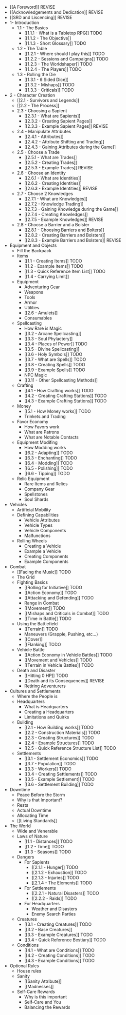 * [[A Foreword]] REVISE
* [[Acknowledgements and Dedication]] REVISE
* [[SRD and Liscencing]] REVISE
* 1- Introduction
	* 1.1 - The Basics
		* [[1.1.1 - What is a Tabletop RPG]] TODO
		* [[1.1.2 - The Objective]]
		* [[1.1.3 - Short Glossary]] TODO
	* 1.2 - The Table
		* [[1.2.1 - Where should I play this]] TODO
		* [[1.2.2 - Sessions and Campaigns]] TODO
		* [[1.2.3 - The Worldshaper]] TODO
		* [[1.2.4 - The Players]] TODO
	* 1.3 - Rolling the Die
		* [[1.3.1 - 6 Sided Dice]]
		* [[1.3.2 - Mishaps]] TODO
		* [[1.3.3 - Criticals]] TODO
* 2 - Character Creation
	* [[2.1 - Survivors and Legends]]
	* [[2.2 - The Process]]
	* 2.3 - Choosing a Sapient
		* [[2.3.1 - What are Sapients]]
		* [[2.3.2 - Creating Sapient Pages]]
		* [[2.3.3 - Example Sapient Pages]] REVISE
	* 2.4 - Manipulate Attributes
		* [[2.4.1 - Attributes]]
		* [[2.4.2 - Attribute Shifting and Trading]]
		* [[2.4.3 - Gaining Attributes during the Game]]
	* 2.5 - Choose a Trade
		* [[2.5.1 - What are Trades]]
		* [[2.5.2 - Creating Trades]]
		* [[2.5.3 - Example Trades]] REVISE
	* 2.6 - Choose an Identity
		* [[2.6.1 - What are Identities]]
		* [[2.6.2 - Creating Identities]]
		* [[2.6.3 - Example Identities]] REVISE
	* 2.7 - Choose 2 Knowledges
		* [[2.7.1 - What are Knowledges]]
		* [[2.7.2 - Knowledge Trading]]
		* [[2.7.3 - Gaining Knowledge during the Game]]
		* [[2.7.4 - Creating Knowledges]]
		* [[2.7.5 - Example Knowledges]] REVISE
	* 2.8 - Choose a Barrier and a Bolster
		* [[2.8.1 - Choosing Barriers and Bolters]]
		* [[2.8.2 - Creating Barriers and Bolsters]]
		* [[2.8.3 - Example Barriers and Bolsters]] REVISE
* Equipment and Objects
	* Fill the Backpack
	* Items
		* [[1.1 - Creating Items]] TODO
		* [[1.2 - Example Items]] TODO
		* [[1.3 - Quick Reference Item List]] TODO
		* [[1.4 - Carrying Limit]]
	* Equipment
		* Adventuring Gear
		* Weapons
		* Tools
		* Armor
		* Utilities
		* [[2.6 - Amulets]]
		* Consumables
	* Spellcasting
		* How Rare is Magic
		* [[3.2 - Arcane Spellcasting]]
		* [[3.3 - Soul Phylactery]]
		* [[3.4 - Places of Power]] TODO
		* [[3.5 - Divine Spellcasting]]
		* [[3.6 - Holy Symbols]] TODO
		* [[3.7 - What are Spells]] TODO
		* [[3.8 - Creating Spells]] TODO
		* [[3.9 - Example Spells]] TODO
		* NPC Magic
		* [[3.11 - Other Spellcasting Methods]]
	* Crafting
		* [[4.1 - How Crafting works]] TODO
		* [[4.2 - Creating Crafting Stations]] TODO
		* [[4.3 - Example Crafting Stations]] TODO
	* Money
		* [[5.1 - How Money works]] TODO
		* Trinkets and Trading
	* Favor Economy
		* How Favors work
		* What are Patrons
		* What are Notable Contacts
	* Equipment Modifing
		* How Modding works
		* [[6.2 - Adapting]] TODO
		* [[6.3 - Enchanting]] TODO
		* [[6.4 - Modding]] TODO
		* [[6.5 - Polishing]] TODO
		* [[6.6 - Tipping]] TODO
	* Relic Equipment
		* Rare Items and Relics
		* Company Gear
		* Spellstones
		* Soul Shards
* Vehicles
	* Artificial Mobility
	* Defining Capabilities
		* Vehicle Attributes
		* Vehicle Types
		* Vehicle Components
		* Malfunctions
	* Rolling Wheels
		* Creating a Vehicle
		* Example a Vehicle
		* Creating Components
		* Example Components
* Combat
	* [[Facing the Music]] TODO
	* The Grid
	* Fighting Basics
		* [[Rolling for Initiative]] TODO
		* [[Action Economy]] TODO
		* [[Attacking and Defending]] TODO
		* Range in Combat
		* [[Movement]] TODO
		* [[Mishaps and Criticals in Combat]] TODO
		* [[Time in Battle]] TODO
	* Using the Battlefield
		* [[Terrain]] TODO
		* Maneuvers (Grapple, Pushing, etc...)
		* [[Cover]]
		* [[Flanking]] TODO
	* Vehicle Battle
		* [[Action Economy in Vehicle Battles]] TODO
		* [[Movement and Vehicles]] TODO
		* [[Terrain in Vehicle Battles]] TODO
	* Death and Disaster
		* [[Hitting 0 HP]] TODO
		* [[Death and its Consequences]] REVISE
		* Retiring Adventurers
*  Cultures and Settlements
	* Where the People is
	* Headquarters
		* What is Headquarters
		* Creating a Headquarters
		* Limitations and Quirks
	* Building
		* [[2.1 - How Building works]] TODO
		* [[2.2 - Construction Materials]] TODO
		* [[2.3 - Creating Structures]] TODO
		* [[2.4 - Example Structures]] TODO
		* [[2.5 - Quick Reference Structure List]] TODO
	* Settlements
		* [[3.1 - Settlement Economics]] TODO
		* [[3.7 - Population]] TODO
		* [[3.3 - Workers]] TODO
		* [[3.4 - Creating Settlements]] TODO
		* [[3.5 - Example Settlement]] TODO
		* [[3.6 - Settlement Building]] TODO
* Downtime
	* Peace Before the Storm
	* Why is that Important?
	* Rests
	* Actual Downtime
	* Allocating Time
	* [[Living Standards]]
* The World
	* Wide and Venerable
	* Laws of Nature
		* [[1.1 - Distances]] TODO
		* [[1.2 - Time]] TODO
		* [[1.3 - Seasons]] TODO
	* Dangers
		* For Sapients
			* [[2.1.1 - Hunger]] TODO
			* [[2.1.2 - Exhaustion]] TODO
			* [[2.1.3 - Injuries]] TODO
			* [[2.1.4 - The Elements]] TODO
		* For Settlements
			* [[2.2.1 - Natural Disasters]] TODO
			* [[2.2.2 - Raids]] TODO
		* For Headquarters
			* Weather and Disasters
			* Enemy Search Parties
	* Creatures
		* [[3.1 - Creating Creatures]] TODO
		* [[3.2 - Base Creatures]]
		* [[3.3 - Example Creatures]] TODO
		* [[3.4 - Quick Reference Bestiary]] TODO
	* Conditions
		* [[4.1 - What are Conditions]] TODO
		* [[4.2 - Creating Conditions]] TODO
		* [[4.3 - Example Conditions]] TODO
* Optional Rules
	* House rules
	* Sanity
		* [[Sanity Attribute]]
		* [[Madnesses]]
	* Self-Care Rewards
		* Why is this important
		* Self-Care and You
		* Balancing the Rewards